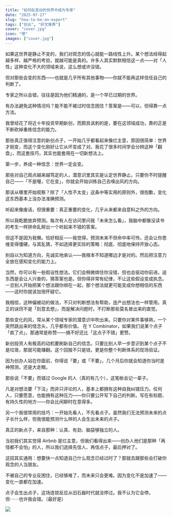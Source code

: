 ```yaml
---
title: "如何在变动的世界中成为专家"
date: "2025-07-27"
slug: "how-to-be-an-expert"
tags: ["创业", "好文推荐"]
cover: "cover.jpg"
icon: "😎"
images: ["cover.jpg"]
---
```

如果这世界是静止不变的，我们对观念的信心就能一路线性上升。某个想法经得起越多样、越严格的考验，就越可能是真的。许多人其实默默相信这一点——对「人性」这种变化不大的领域来说，这么想或许没错。



但对那些会变的东西——也就是几乎所有其他事物——你就不能再这样信任自己的判断了。



专家之所以会错，往往是因为他们精通的，是一个早已过期的世界。



有办法避免这种情况吗？能不能不被过时信念困住？答案是——可以，但得靠一点方法。



我曾经花了将近十年投资早期新创，而颇具讽刺的是，要在这领域成功，靠的正是不断砍掉重练信念的能力。



那些真正值得注意的新创点子，一开始几乎都看起来像烂主意，原因很简单：世界才刚变，而这个变化刚好让它从坏变成了对。我花了很多时间学会分辨这种「翻盘」，而这套技巧，其实也能套用在一切新想法上。



第一步，养成一种信念：世界一定会变。



那些对自己观点越来越笃定的人，潜意识里其实是认定世界静止。只要你不时提醒自己——「不是喔，它在变」，你就会开始训练自己去嗅出风的方向。



那该从哪里开始观察？除了「人性不太变」这条中等实用的原则外，很抱歉，变化这东西基本上没办法准确预测。



听起来像废话，但很重要：真正重要的变化，几乎从来都来自意料之外的方向。



所以我乾脆放弃预测。每次有人在访问里问我「未来怎么看」，我脑中都像没读书的考生一样拼命乱掰出一个听起来不错的答案。



但这不是因为我懒。恰好相反——我觉得，预测未来不但命中率可怜，还会让你思维变得僵硬。与其乱猜，不如选择更实际的策略：彻底、彻底地保持开放心态。



别自以为知道方向，先诚实地承认——我根本不知道哪边才是对的。然后把注意力全放在感知变化的能力上。



当然，你可以有一些假设性想法。它们会稍微绑住你没错，但也会驱动你前进。追东西是会让人兴奋的，猜答案也是。但你得非常有纪律，不让这些假设变成执念。
一旦别人开始把某个想法跟你绑在一起，那个想法就更可能变成你想相信的东西——这时你就该加倍怀疑它。



我相信，这种偏被动的做法，不只对判断想法有帮助，连产出想法也一样管用。真正的诀窍不是「刻意去想」，而是解决问题时，不打断那些莫名冒出来的直觉。



那些变化的风，常从某个领域专家的潜意识中吹出来。只要你对某件事够熟，一个突然跳出来的怪念头，几乎都有价值。
在 Y Combinator，如果我们说某个点子「疯了点」，那通常是称赞——搞不好还比「这点子不错」更赞。



新创投资人有极高的动机要刷新自己的信念。只要比别人早一步意识到某个点子不是垃圾，那就可能赚翻。这个回报不只是钱，更是你整个判断体系的现场验证。



因为创办人站在你面前，你得说「要」或「不要」，几个月后你就会知道你当时是神预测，还是大走眼。



那些说「不要」而错过 Google 的人（真的有几个），这笔帐会记一辈子。



凡是对想法要「下注」而非只评论的人，基本上都拥有这种自我纠错压力。任何人，只要愿意，也能拥有这种压力——你只要公开写下自己的判断。写在有标题、有持久性的地方——你会比闲聊时在意得多。



另一个我很常用的技巧：一开始先看人，不先看点子。虽然我们无法预测未来的点子长什么样，但我很能预测什么样的人会生出未来的点子。



真正的新点子，来自那种：认真、有劲、脑袋够独立的人。



当初我们其实觉得 Airbnb 是烂主意，但我们看得出来——创办人他们是那种「再怪都不会怕」的人，所以我们选择先信人、再信点子，最后押对了。



这招其实通用：想要快一点知道自己什么观念已经过时了？那就去跟那些会打破你观念的人当朋友。



不被自己的专业反困住，已经够难了，而未来只会更难。因为变化不是加速了——变化一直都在加速。



点子会生出点子，这场连锁反应从旧石器时代就没停过。我不认为它会停。
但⋯⋯也许我会错。（最好是）




![](https://prod-files-secure.s3.us-west-2.amazonaws.com/112d0858-5090-4d34-a606-b75eb8d65fd2/46476355-9cf3-4e99-9b7a-3531bc426380/1000202064.png?X-Amz-Algorithm=AWS4-HMAC-SHA256&X-Amz-Content-Sha256=UNSIGNED-PAYLOAD&X-Amz-Credential=ASIAZI2LB466WY3OKLST%2F20250814%2Fus-west-2%2Fs3%2Faws4_request&X-Amz-Date=20250814T074637Z&X-Amz-Expires=3600&X-Amz-Security-Token=IQoJb3JpZ2luX2VjEPf%2F%2F%2F%2F%2F%2F%2F%2F%2F%2FwEaCXVzLXdlc3QtMiJGMEQCIFj3Es5ZBoneaE0OMILQHldtZMIgIkxNtUJoVjRSny%2FrAiA2qJxv7QLEh4gB%2F6GlhV7fhv0KPk%2BWtRQgggcTCA30Dyr%2FAwhAEAAaDDYzNzQyMzE4MzgwNSIMNAParaVeLO%2FUAmHeKtwDxgx8EcJ6298klag7ISyX2fPhn0gRvWpsLhFX2q%2BReqquRpgbTL3O%2BFRClCLt0Ag2AnNcD6R%2FD6qHdGRE0YHNbfPWcRnejQnWiB0qsZfklUAgD%2FrYVqaVPPm8gITF6hs0gzwpDJUbzygRlWPeP%2Bc8TRjhgVhTSM0XKsJEwg7dMwGRbdAuToWSZmNs9D6efKW%2BIvNJTyy6%2Fr1zTXi3drmdZeK7LqVNE00F%2F4pIZByxQGOYUNqiTyZUmoTytAhZBGCkmA5TXADSm%2Bc6GhHYX%2FZUy2yeHd2mi0o7k2nj8OsZTTk66QFLR8trByav7JjL9wPhf3ujXYNlSz3IFRD4%2Foh1gc5AgyXcJLNLeqRduQPbKUP9rjETAhAtlzdrSZgFNxrvLfj3crzyLI5CpX6YuuDQFTI4G1yWbhd0TgSIenNX522T961lZ2YWWfGsqX7wch%2Baz0TmcpgOfBILM%2BUaZQ%2BTnWeuGYmEppN40siiInUGC5a07oh3uwjSsE%2FDqp4NHVjMeTQLYEPJ9GSNS7LzseHnKjoK1QtL5JDVM6gsqOdHl0tW8sX%2F2bTbWT8wU%2Bn3AUnRiAcBP4mMwuQRi4PALqJLTNC3AiOcJYzCOgOJuXELGWb4pur%2BobZaajuqxKkwzJP2xAY6pgFUglTFHc3eYb61abTs9E18v8bcrV6qdSRIynKD5VLNQV6J5JJ0%2FYzOuPD8TYHZZDQRF2bwjB2lMy3wfEqw54czJSMtRIIu%2Biq2%2Fwl8IrWFyVks2%2BhDeclry8YWCrwdm9MQn6BwXrMuhZMHoqdDsWCL5iww1GI9YVj%2FP%2BuTGEWyPQ7zCCd7HCfVLj7RhpChJwnG6sv6nztB9HrR8%2B%2Fs8rz4E1jR34ho&X-Amz-Signature=dd91640a9f8031b9213057e61bafa9faab2f9d89a71940793ecc093c4bef4e12&X-Amz-SignedHeaders=host&x-amz-checksum-mode=ENABLED&x-id=GetObject)

